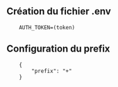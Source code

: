 ## Création du fichier .env 

```
    AUTH_TOKEN=(token)
```

## Configuration du prefix 
```
    {
        "prefix": "+"
    }
```